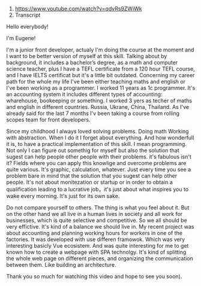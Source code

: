 1. https://www.youtube.com/watch?v=qdvRs9ZWiWk
2. Transcript 

Hello everybody!

I'm Eugene!

I'm a junior front developer, actualy I'm doing the course at the moment and I want to be better version of myself at this skill.
Talking about by background, it includes  a bachelor’s degree, as a math and computer science teacher, plus I have a TEFL certificate from a 120 hour TEFL course, and I have IELTS certificat but it's a little bit outdated. 
Concerning my career path for the whole my life I've been either teaching maths and english or I've been working as a programmer. I worked 11 years as 1c programmer. It's an accounting system it includes different types of accounting: wharehouse, bookeeping or something. I worked 3 yers  as techer of maths and english in different countries. Russia, Ukrane, China, Thailand. As I've already said for the last 7 months I'v been taking a course from rolling scopes team for front developers.

Since my childhood I always loved solving problems. Doing math Working with abstraction. When I do it I forget about everything.  And how wonderfull it is, to have a practical implementation of this skill. I mean programming. Not only I can figure out somethig for myself but also the solution that sugest can help people other people with their problems. it's fabulous isn't it? Fields where you can apply this knowlige and overcome problems are quite various. It's graphic, calculation, whatever. Just every time you see a problem bare in mind that the solution that you sugest can help other people. It's not about monitezation or startup or in order to obtain a qualification leading to a lucrative job，it's just about what inspires you to wake every morning. It's just for its own sake. 

Do not compare yourself to others. The thing is what you feel about it. But on the other hand we all live in a human lives in society and  all work for businesses, which is quite selective and competitive. So we all should be very effictive. It's kind of a balance we should live in.
My recent project was about accounting and planning working hours for workers in one of the factories. It was developed with use differen framowok. Which was very interesting  basicly Vue ecosistem. And was quite interesting for me to get known how to create a webpage with SPA technolgy. It's kind of splitting the whole web page on different pieces, and organizing the communication between them. Like building an architecture.

Thank you so much for watching this video and hope to see you soon).